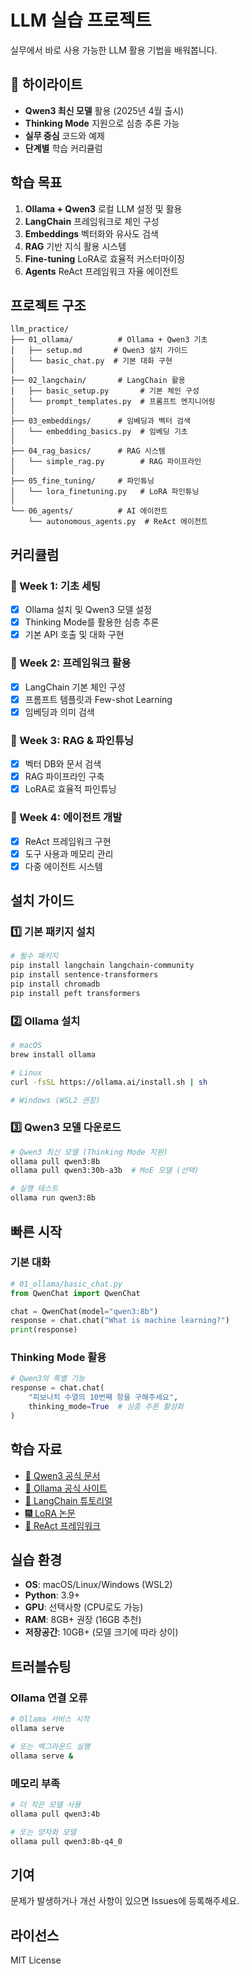 # LLM 실습 프로젝트

실무에서 바로 사용 가능한 LLM 활용 기법을 배워봅니다.

## 🌟 하이라이트

- **Qwen3 최신 모델** 활용 (2025년 4월 출시)
- **Thinking Mode** 지원으로 심층 추론 가능
- **실무 중심** 코드와 예제
- **단계별** 학습 커리큘럼

## 학습 목표

1. **Ollama + Qwen3** 로컬 LLM 설정 및 활용
2. **LangChain** 프레임워크로 체인 구성
3. **Embeddings** 벡터화와 유사도 검색
4. **RAG** 기반 지식 활용 시스템
5. **Fine-tuning** LoRA로 효율적 커스터마이징
6. **Agents** ReAct 프레임워크 자율 에이전트

## 프로젝트 구조

```
llm_practice/
├── 01_ollama/          # Ollama + Qwen3 기초
│   ├── setup.md       # Qwen3 설치 가이드
│   └── basic_chat.py  # 기본 대화 구현
│
├── 02_langchain/       # LangChain 활용
│   ├── basic_setup.py       # 기본 체인 구성
│   └── prompt_templates.py  # 프롬프트 엔지니어링
│
├── 03_embeddings/      # 임베딩과 벡터 검색
│   └── embedding_basics.py  # 임베딩 기초
│
├── 04_rag_basics/      # RAG 시스템
│   └── simple_rag.py        # RAG 파이프라인
│
├── 05_fine_tuning/     # 파인튜닝
│   └── lora_finetuning.py   # LoRA 파인튜닝
│
└── 06_agents/          # AI 에이전트
    └── autonomous_agents.py  # ReAct 에이전트
```

## 커리큘럼

### 📅 Week 1: 기초 세팅
- [x] Ollama 설치 및 Qwen3 모델 설정
- [x] Thinking Mode를 활용한 심층 추론
- [x] 기본 API 호출 및 대화 구현

### 🔗 Week 2: 프레임워크 활용
- [x] LangChain 기본 체인 구성
- [x] 프롬프트 템플릿과 Few-shot Learning
- [x] 임베딩과 의미 검색

### 🎯 Week 3: RAG & 파인튜닝
- [x] 벡터 DB와 문서 검색
- [x] RAG 파이프라인 구축
- [x] LoRA로 효율적 파인튜닝

### 🤖 Week 4: 에이전트 개발
- [x] ReAct 프레임워크 구현
- [x] 도구 사용과 메모리 관리
- [x] 다중 에이전트 시스템

## 설치 가이드

### 1️⃣ 기본 패키지 설치
```bash
# 필수 패키지
pip install langchain langchain-community
pip install sentence-transformers
pip install chromadb
pip install peft transformers
```

### 2️⃣ Ollama 설치
```bash
# macOS
brew install ollama

# Linux
curl -fsSL https://ollama.ai/install.sh | sh

# Windows (WSL2 권장)
```

### 3️⃣ Qwen3 모델 다운로드
```bash
# Qwen3 최신 모델 (Thinking Mode 지원)
ollama pull qwen3:8b
ollama pull qwen3:30b-a3b  # MoE 모델 (선택)

# 실행 테스트
ollama run qwen3:8b
```

## 빠른 시작

### 기본 대화
```python
# 01_ollama/basic_chat.py
from QwenChat import QwenChat

chat = QwenChat(model="qwen3:8b")
response = chat.chat("What is machine learning?")
print(response)
```

### Thinking Mode 활용
```python
# Qwen3의 특별 기능
response = chat.chat(
    "피보나치 수열의 10번째 항을 구해주세요",
    thinking_mode=True  # 심층 추론 활성화
)
```

## 학습 자료

- [📖 Qwen3 공식 문서](https://qwenlm.github.io/blog/qwen3/)
- [🦙 Ollama 공식 사이트](https://ollama.ai/)
- [🔗 LangChain 튜토리얼](https://python.langchain.com/)
- [🎆 LoRA 논문](https://arxiv.org/abs/2106.09685)
- [🤔 ReAct 프레임워크](https://arxiv.org/abs/2210.03629)

## 실습 환경

- **OS**: macOS/Linux/Windows (WSL2)
- **Python**: 3.9+
- **GPU**: 선택사항 (CPU로도 가능)
- **RAM**: 8GB+ 권장 (16GB 추천)
- **저장공간**: 10GB+ (모델 크기에 따라 상이)

## 트러블슈팅

### Ollama 연결 오류
```bash
# Ollama 서비스 시작
ollama serve

# 또는 백그라운드 실행
ollama serve &
```

### 메모리 부족
```bash
# 더 작은 모델 사용
ollama pull qwen3:4b

# 또는 양자화 모델
ollama pull qwen3:8b-q4_0
```

## 기여

문제가 발생하거나 개선 사항이 있으면 Issues에 등록해주세요.

## 라이선스

MIT License